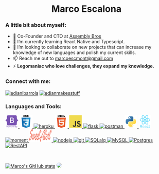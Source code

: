 <h1 align="center">Marco Escalona</h1>
<h3>A little bit about myself:</h3>

- 🔭 Co-Founder and CTO at [Assembly Bros](https://assemblybros.wixsite.com/home)
- 🌱 I’m currently learning React Native and Typescript.
- 👯 I’m looking to collaborate on new projects that can increase my knowledge of new languages and polish my current skills.
- 📫 Reach me out to marcoescmont@gmail.com
- ⚡ **Legomaniac who love challenges, they expand my knowledge.**

<h3 align="left">Connect with me:</h3>
<p align="left">
<a href="https://www.linkedin.com/in/marco-escalona-306982169" target="blank"><img align="center" src="https://raw.githubusercontent.com/rahuldkjain/github-profile-readme-generator/master/src/images/icons/Social/linked-in-alt.svg" alt="edianibarrola" height="30" width="40" /></a>
<a href="https://www.instagram.com/marcoescmont" target="blank"><img align="center" src="https://raw.githubusercontent.com/rahuldkjain/github-profile-readme-generator/master/src/images/icons/Social/instagram.svg" alt="edianmakesstuff" height="30" width="40" /></a>
</p>

<h3 align="left">Languages and Tools:</h3>
<p align="left"> </a> <a href="https://getbootstrap.com" target="_blank"> <img src="https://raw.githubusercontent.com/devicons/devicon/master/icons/bootstrap/bootstrap-plain-wordmark.svg" alt="bootstrap" width="40" height="40"/> </a> <a href="https://www.w3schools.com/css/" target="_blank"> <img src="https://raw.githubusercontent.com/devicons/devicon/master/icons/css3/css3-original-wordmark.svg" alt="css3" width="40" height="40"/> </a> <a href="https://heroku.com" target="_blank"> <img src="https://www.vectorlogo.zone/logos/heroku/heroku-icon.svg" alt="heroku" width="40" height="40"/> </a> <a href="https://www.w3.org/html/" target="_blank"> <img src="https://raw.githubusercontent.com/devicons/devicon/master/icons/html5/html5-original-wordmark.svg" alt="html5" width="40" height="40"/> </a> <a href="https://developer.mozilla.org/en-US/docs/Web/JavaScript" target="_blank"> <img src="https://raw.githubusercontent.com/devicons/devicon/master/icons/javascript/javascript-original.svg" alt="javascript" width="40" height="40"/> </a> <a href="https://flask.palletsprojects.com/en/2.0.x/" target="_blank"> <img src="https://img.pngio.com/flask-web-framework-python-software-framework-jinja-flask-software-framework-png-800_1052.jpg" alt="flask" width="40" height="40"/> </a> <a href="https://postman.com" target="_blank"> <img src="https://www.vectorlogo.zone/logos/getpostman/getpostman-icon.svg" alt="postman" width="40" height="40"/> </a> <a href="https://www.python.org" target="_blank"> <img src="https://raw.githubusercontent.com/devicons/devicon/master/icons/python/python-original.svg" alt="python" width="40" height="40"/> </a> <a href="https://reactjs.org/" target="_blank"> <img src="https://raw.githubusercontent.com/devicons/devicon/master/icons/react/react-original-wordmark.svg" alt="react" width="40" height="40"/> </a>  <a href="https://momentjs.com/" target="_blank"> <img src="https://user-images.githubusercontent.com/81428361/137525372-9e24f5bd-d567-4e4d-830d-8d264dd7abcb.png" alt="moment" width="40" height="40"/> </a> <a href="https://sweetalert2.github.io/" target="_blank"> <img src="https://raw.githubusercontent.com/t4t5/sweetalert/e3c2085473a0eb5a6b022e43eb22e746380bb955/assets/logotype.png" alt="swtalrt" width="70" height="40"/> <a href="https://nodejs.org/en/" target="_blank"> <img src="https://user-images.githubusercontent.com/81428361/137524850-60e0f58c-ed08-4ff5-8e0c-2c8b227ffb3f.png" alt="nodejs" width="40" height="40"/> </a> <a href="https://git-scm.com/" target="_blank"> <img src="https://user-images.githubusercontent.com/81428361/137525684-4609eb5f-0de1-455d-96d6-db585a794517.png" alt="git" width="40" height="40"/> </a> <a href="https://www.sqlalchemy.org/" target="_blank"> <img src="https://user-images.githubusercontent.com/81428361/137526209-3ee135e3-5032-452c-b708-122fcc786d21.png" alt="SQLalq" width="70" height="40"/> </a> <a href="https://www.mysql.com/" target="_blank"> <img src="https://user-images.githubusercontent.com/81428361/137526938-8dfaf296-5ca7-4dcc-97cb-5fd4de7ee4a1.png" alt="MySQL" width="50" height="40"/> </a> </a> <a href="https://www.postgresql.org/" target="_blank"> <img src="https://user-images.githubusercontent.com/81428361/137527512-850c989f-18d5-411a-b9ae-15cb18beaed9.png" alt="Postgres" width="50" height="40"/> </a> <a href="https://restfulapi.net/" target="_blank"> <img src="https://user-images.githubusercontent.com/81428361/137527854-ac9c65b2-e354-4a03-aec1-91f0c76dfc6e.png" alt="RestAPI" width="40" height="40"/> </a></p>

</br>

[![Marco's GitHub stats](https://github-readme-stats.vercel.app/api?username=marcoescmont&theme=merko&show_icons=true)](https://github.com/brcre001/github-readme-stats) <img style="border-radius: 50%" src="https://user-images.githubusercontent.com/81428361/173244431-39899545-33c1-407e-b451-1e1cef81f10a.GIF"/>


<!--
**marcoescmont/marcoescmont** is a ✨ _special_ ✨ repository because its `README.md` (this file) appears on your GitHub profile.
![Untitled](https://user-images.githubusercontent.com/81428361/137527512-850c989f-18d5-411a-b9ae-15cb18beaed9.png)

Here are some ideas to get you started:![main-qimg-72d2b3b2f333f098a528b2b49a0e13b6](https://user-images.githubusercontent.com/81428361/137527854-ac9c65b2-e354-4a03-aec1-91f0c76dfc6e.png)


- 🔭 I’m currently working on ...
- 🌱 I’m currently learning ...
- 👯 I’m looking to collaborate on ...
- 🤔 I’m looking for help with ...
- 💬 Ask me about ...
- 📫 How to reach me: ...
- 😄 Pronouns: ...
- ⚡ Fun fact: ...

# Hi there 👋 this is Marco Escalona, welcome to myGithub!
-->
